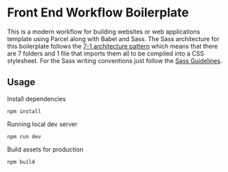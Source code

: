 # Front End Workflow Boilerplate

This is a modern workflow for building websites or web applications template using Parcel along with Babel and Sass. The Sass architecture for this boilerplate follows the [7-1 architecture pattern](https://sass-guidelin.es/#architecture) which means that there are 7 folders and 1 file that imports them all to be compiled into a CSS stylesheet. For the Sass writing conventions just follow the [Sass Guidelines](http://sass-guidelin.es/).

## Usage

Install dependencies

```
npm install
```

Running local dev server

```
npm run dev
```

Build assets for production

```
npm build
```
